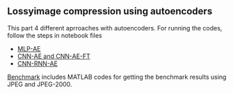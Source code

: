 ## Lossyimage compression using autoencoders

This part 4 different aprroaches with autoencoders.
For running the codes, follow the steps in notebook files
- [MLP-AE](https://github.com/scelesticsiva/Neural-Networks-for-Image-Compression/blob/master/Autoencoders/MLP-AE.ipynb) 
- [CNN-AE and CNN-AE-FT](https://github.com/scelesticsiva/Neural-Networks-for-Image-Compression/blob/master/Autoencoders/CNN-AE-FT.ipynb) 
- [CNN-RNN-AE](https://github.com/scelesticsiva/Neural-Networks-for-Image-Compression/blob/master/Autoencoders/CNN-RNN-AE.ipynb) 

[Benchmark](https://github.com/scelesticsiva/Neural-Networks-for-Image-Compression/tree/master/MLP_lossless/benchmark)
includes MATLAB codes for getting the benchmark results using JPEG and JPEG-2000.
